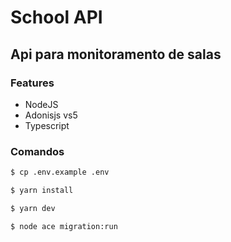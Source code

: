 # School API

## Api para monitoramento de salas

### Features
- NodeJS
- Adonisjs vs5
- Typescript

### Comandos 
```bash
$ cp .env.example .env

$ yarn install

$ yarn dev

$ node ace migration:run 


```

